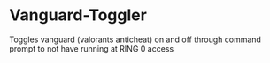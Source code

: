 # Vanguard-Toggler
Toggles vanguard (valorants anticheat) on and off through command prompt to not have running at RING 0 access
